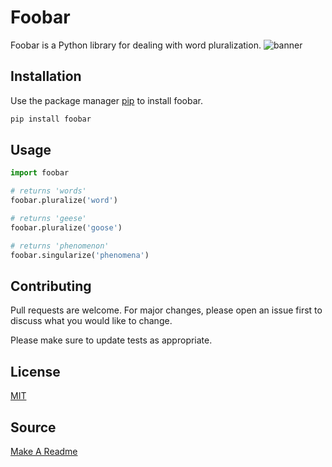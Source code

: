 # Foobar

Foobar is a Python library for dealing with word pluralization.
![banner](https://user-images.githubusercontent.com/116609673/202263045-4851284f-e2cd-433c-bbd2-556505c08f19.svg)

## Installation

Use the package manager [pip](https://pip.pypa.io/en/stable/) to install foobar.

```bash
pip install foobar
```

## Usage

```python
import foobar

# returns 'words'
foobar.pluralize('word')

# returns 'geese'
foobar.pluralize('goose')

# returns 'phenomenon'
foobar.singularize('phenomena')
```

## Contributing
Pull requests are welcome. For major changes, please open an issue first to discuss what you would like to change.

Please make sure to update tests as appropriate.

## License
[MIT](https://choosealicense.com/licenses/mit/)

## Source
[Make A Readme](https://www.makeareadme.com/)
